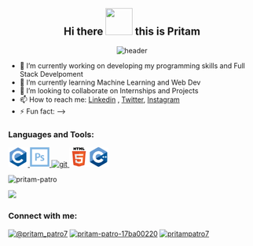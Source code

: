 <h2 align="center">  Hi there <img src="https://github.com/mitul3737/mitul3737/blob/main/Wave.gif" height="55px" width="55px"> this is Pritam </h2>

<div align="center">
  <img src="https://github.com/pritam-patro/pritam-patro/blob/main/banner.gif.gif" alt="header"/>
</div>

- 🔭 I’m currently working on developing my programming skills and Full Stack Develpoment
- 🌱 I’m currently learning Machine Learning and Web Dev
- 👯 I’m looking to collaborate on Internships and Projects
- 📫 How to reach me: [Linkedin](https://www.linkedin.com/in/pritam-patro/) , [Twitter](https://twitter.com/pritam_patro7), [Instagram](https://www.instagram.com/pritampatro7/)
- ⚡ Fun fact: 
-->
<h3 align="left">Languages and Tools:</h3>
<p align="left"> <a href="https://www.cprogramming.com/" target="_blank" rel="noreferrer"> <img src="https://raw.githubusercontent.com/devicons/devicon/master/icons/c/c-original.svg" alt="c" width="40" height="40"/> </a> <a href="https://www.photoshop.com/en" target="_blank" rel="noreferrer"> <img src="https://raw.githubusercontent.com/devicons/devicon/master/icons/photoshop/photoshop-line.svg" alt="photoshop" width="40" height="40"/> </a><a href="https://git-scm.com/" target="_blank" rel="noreferrer"> <img src="https://www.vectorlogo.zone/logos/git-scm/git-scm-icon.svg" alt="git" width="40" height="40"/> </a> <a href="https://www.w3.org/html/" target="_blank" rel="noreferrer"> <img src="https://raw.githubusercontent.com/devicons/devicon/master/icons/html5/html5-original-wordmark.svg" alt="html5" width="40" height="40"/><img src="https://raw.githubusercontent.com/devicons/devicon/master/icons/cplusplus/cplusplus-original.svg" alt="cplusplus" width="40" height="40"/> </a> </p>
 </a> </p>

<p><img align="centre" src="https://github-readme-stats.vercel.app/api/top-langs?username=pritam-patro&show_icons=true&locale=en&layout=compact" alt="pritam-patro" /></p>


<img src="https://komarev.com/ghpvc/?username=pritam-patro&label=Profile+views&color=129e00&style=plastic">

<h3 align="left">Connect with me:</h3>
<p align="left">
<a href="https://twitter.com/@pritam_patro7" target="blank"><img align="center" src="https://raw.githubusercontent.com/rahuldkjain/github-profile-readme-generator/master/src/images/icons/Social/twitter.svg" alt="@pritam_patro7" height="30" width="40" /></a>
<a href="https://www.linkedin.com/in/pritam-patro/" target="blank"><img align="center" src="https://raw.githubusercontent.com/rahuldkjain/github-profile-readme-generator/master/src/images/icons/Social/linked-in-alt.svg" alt="pritam-patro-17ba00220" height="30" width="40" /></a>
<a href="https://instagram.com/pritampatro7" target="blank"><img align="center" src="https://raw.githubusercontent.com/rahuldkjain/github-profile-readme-generator/master/src/images/icons/Social/instagram.svg" alt="pritampatro7" height="30" width="40" /></a>
</p>
